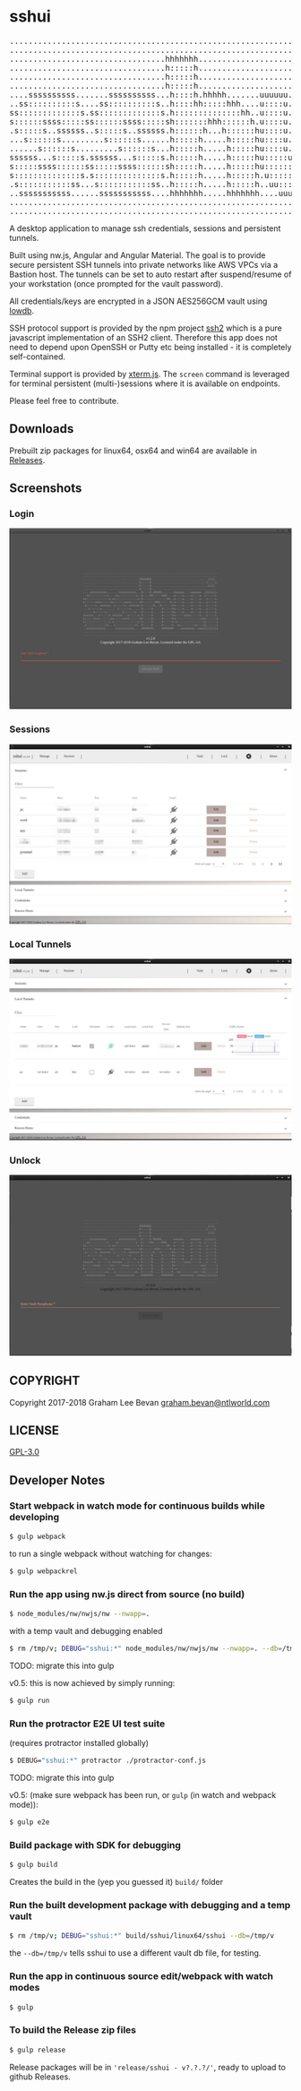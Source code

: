 # sshui
<pre>
...............................................................................
...............................................................................
.................................hhhhhhh.................................iiii..
.................................h:::::h................................i::::i.
.................................h:::::h.................................iiii..
.................................h:::::h.......................................
....ssssssssss.......ssssssssss...h::::h.hhhhh.......uuuuuu....uuuuuu..iiiiiii.
..ss::::::::::s....ss::::::::::s..h::::hh:::::hhh....u::::u....u::::u..i:::::i.
ss:::::::::::::s.ss:::::::::::::s.h::::::::::::::hh..u::::u....u::::u...i::::i.
s::::::ssss:::::ss::::::ssss:::::sh:::::::hhh::::::h.u::::u....u::::u...i::::i.
.s:::::s..ssssss..s:::::s..ssssss.h::::::h...h::::::hu::::u....u::::u...i::::i.
...s::::::s.........s::::::s......h:::::h.....h:::::hu::::u....u::::u...i::::i.
......s::::::s.........s::::::s...h:::::h.....h:::::hu::::u....u::::u...i::::i.
ssssss...s:::::s.ssssss...s:::::s.h:::::h.....h:::::hu:::::uuuu:::::u...i::::i.
s:::::ssss::::::ss:::::ssss::::::sh:::::h.....h:::::hu:::::::::::::::uui::::::i
s::::::::::::::s.s::::::::::::::s.h:::::h.....h:::::h.u:::::::::::::::ui::::::i
.s:::::::::::ss...s:::::::::::ss..h:::::h.....h:::::h..uu::::::::uu:::ui::::::i
..sssssssssss......sssssssssss....hhhhhhh.....hhhhhhh....uuuuuuuu..uuuuiiiiiiii
...............................................................................
...............................................................................
</pre>
A desktop application to manage ssh credentials, sessions and persistent tunnels.

Built using nw.js, Angular and Angular Material.
The goal is to provide secure persistent SSH tunnels into private networks
like AWS VPCs via a Bastion host.  The tunnels can be set to auto restart
after suspend/resume of your workstation (once prompted for the vault password).

All credentials/keys are encrypted in a JSON AES256GCM vault using
[lowdb](https://github.com/typicode/lowdb).

SSH protocol support is provided by the npm project
[ssh2](https://github.com/mscdex/ssh2) which is a
pure javascript implementation of an SSH2 client.  Therefore this
app does not need to depend upon OpenSSH or Putty etc being installed - it
is completely self-contained.

Terminal support is provided by [xterm.js](https://github.com/xtermjs/xterm.js).
The `screen` command is leveraged for terminal persistent (multi-)sessions where
it is available on endpoints.

Please feel free to contribute.

## Downloads

Prebuilt zip packages for linux64, osx64 and win64 are available in
[Releases](https://github.com/gbevan/sshui/releases).

## Screenshots
### Login
![Vault Password](docs/img/login.jpeg)
### Sessions
![Sessions](docs/img/sessions.jpeg)
### Local Tunnels
![Local Tunnels](docs/img/local-tunnels.jpeg)
### Unlock
![Vault Password](docs/img/vaultpw.jpeg)

## COPYRIGHT

Copyright 2017-2018 Graham Lee Bevan <graham.bevan@ntlworld.com>

## LICENSE

[GPL-3.0](https://github.com/gbevan/sshui/blob/master/LICENSE)

## Developer Notes

### Start webpack in watch mode for continuous builds while developing
```bash
$ gulp webpack
```
to run a single webpack without watching for changes:
```bash
$ gulp webpackrel
```
### Run the app using nw.js direct from source (no build)
```bash
$ node_modules/nw/nwjs/nw --nwapp=.
```
with a temp vault and debugging enabled
```bash
$ rm /tmp/v; DEBUG="sshui:*" node_modules/nw/nwjs/nw --nwapp=. --db=/tmp/v
```
TODO: migrate this into gulp

v0.5: this is now achieved by simply running:
```bash
$ gulp run
```
### Run the protractor E2E UI test suite

(requires protractor installed globally)
```bash
$ DEBUG="sshui:*" protractor ./protractor-conf.js
```
TODO: migrate this into gulp

v0.5: (make sure webpack has been run, or `gulp` (in watch and webpack mode)):
```bash
$ gulp e2e
```
### Build package with SDK for debugging
```bash
$ gulp build
```
Creates the build in the (yep you guessed it) `build/` folder

### Run the built development package with debugging and a temp vault
```bash
$ rm /tmp/v; DEBUG="sshui:*" build/sshui/linux64/sshui --db=/tmp/v
```
the `--db=/tmp/v` tells sshui to use a different vault db file, for testing.

### Run the app in continuous source edit/webpack with watch modes
```bash
$ gulp
```

### To build the Release zip files
```bash
$ gulp release
```
Release packages will be in `'release/sshui - v?.?.?/'`, ready to upload to
github Releases.
